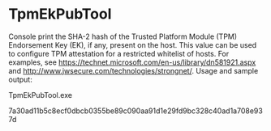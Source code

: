 # TpmEkPubTool
Console print the SHA-2 hash of the Trusted Platform Module (TPM) Endorsement Key (EK), if any, present on the host. This value can be used to configure TPM attestation for a restricted whitelist of hosts. For examples, see https://technet.microsoft.com/en-us/library/dn581921.aspx and http://www.jwsecure.com/technologies/strongnet/. Usage and sample output:

TpmEkPubTool.exe

7a30ad11b5c8ecf0dbcb0355be89c090aa91d1e29fd9bc328c40ad1a708e937d
